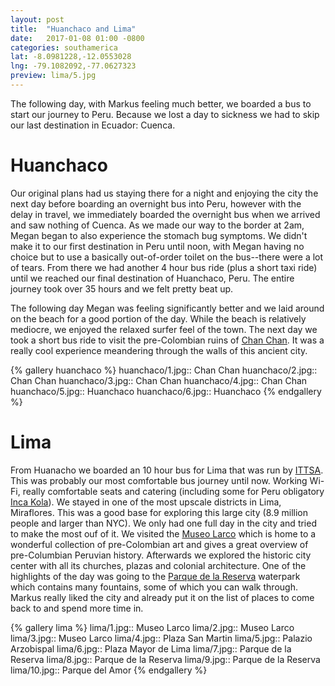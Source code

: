 ```yaml
---
layout: post
title:  "Huanchaco and Lima"
date:   2017-01-08 01:00 -0800
categories: southamerica
lat: -8.0981228,-12.0553028
lng: -79.1082092,-77.0627323
preview: lima/5.jpg
---
```


The following day, with Markus feeling much better, we boarded a bus to start our journey to Peru. Because we lost a day to sickness we had to skip our last destination in Ecuador: Cuenca.

<!--more-->

# Huanchaco

Our original plans had us staying there for a night and enjoying the city the next day before boarding an overnight bus into Peru, however with the delay in travel, we immediately boarded
the overnight bus when we arrived and saw nothing of Cuenca. As we made our way to the border at 2am, Megan began to also experience the stomach bug symptoms. We didn't make it to our first
destination in Peru until noon, with Megan having no choice but to use a basically out-of-order toilet on the bus--there were a lot of tears. From there we had another 4 hour bus ride (plus a
short taxi ride) until we reached our final destination of Huanchaco, Peru. The entire journey took over 35 hours and we felt pretty beat up.

The following day Megan was feeling significantly better and we laid around on the beach for a good portion of the day. While the beach is relatively mediocre, we enjoyed the relaxed surfer
feel of the town. The next day we took a short bus ride to visit the pre-Colombian ruins of [Chan Chan](https://en.wikipedia.org/wiki/Chan_Chan). It was a really cool experience meandering through
the walls of this ancient city.

{% gallery huanchaco %}
huanchaco/1.jpg:: Chan Chan
huanchaco/2.jpg:: Chan Chan
huanchaco/3.jpg:: Chan Chan
huanchaco/4.jpg:: Chan Chan
huanchaco/5.jpg:: Huanchaco
huanchaco/6.jpg:: Huanchaco
{% endgallery %}

# Lima

From Huanacho we boarded an 10 hour bus for Lima that was run by [ITTSA](http://www.ittsabus.com/). This was probably our most comfortable bus journey until now. Working Wi-Fi, really comfortable
seats and catering (including some for Peru obligatory [Inca Kola](https://en.wikipedia.org/wiki/Inca_Kola)). We stayed in one of the most upscale districts in Lima, Miraflores. This was a good base
for exploring this large city (8.9 million people and larger than NYC). We only had one full day in the city and tried to make the most ouf of it. We visited the
[Museo Larco](http://www.museolarco.org/en/) which is home to a wonderful collection of pre-Colombian art and gives a great overview of pre-Columbian Peruvian history. Afterwards we explored the
historic city center with all its churches, plazas and colonial architecture. One of the highlights of the day was going to the [Parque de la Reserva](http://www.circuitomagicodelagua.com.pe/)
waterpark which contains many fountains, some of which you can walk through. Markus really liked the city and already put it on the list of places to come back to and spend more time in.

{% gallery lima %}
lima/1.jpg:: Museo Larco
lima/2.jpg:: Museo Larco
lima/3.jpg:: Museo Larco
lima/4.jpg:: Plaza San Martin
lima/5.jpg:: Palazio Arzobispal
lima/6.jpg:: Plaza Mayor de Lima
lima/7.jpg:: Parque de la Reserva
lima/8.jpg:: Parque de la Reserva
lima/9.jpg:: Parque de la Reserva
lima/10.jpg:: Parque del Amor
{% endgallery %}